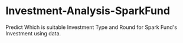 # Investment-Analysis-SparkFund
 Predict Which is suitable Investment Type and Round for Spark Fund's Investment using data. 
